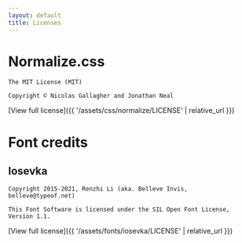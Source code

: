 ```yaml
---
layout: default
title: Licenses
---
```


# Normalize.css
```
The MIT License (MIT)

Copyright © Nicolas Gallagher and Jonathan Neal
```
[View full license]({{ '/assets/css/normalize/LICENSE' | relative_url }})

# Font credits
## Iosevka
```
Copyright 2015-2021, Renzhi Li (aka. Belleve Invis, belleve@typeof.net)

This Font Software is licensed under the SIL Open Font License, Version 1.1.
```
[View full license]({{ '/assets/fonts/iosevka/LICENSE' | relative_url }})